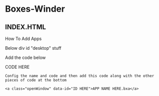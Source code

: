 # Boxes-Winder

## INDEX.HTML
How To Add Apps

Below div id "desktop" stuff

Add the code below
<div class="window closed" data-title="APP NAME HERE">
     CODE HERE
		</div>
    
    Config the name and code and then add this code along with the other pieces of code at the bottom
    
    <a class="openWindow" data-id="ID HERE">APP NAME HERE.bxa</a>
